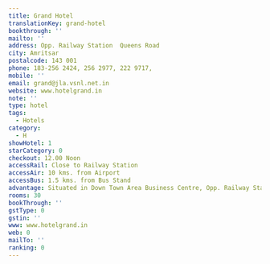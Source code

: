 ```yaml
---
title: Grand Hotel
translationKey: grand-hotel
bookthrough: ''
mailto: ''
address: Opp. Railway Station  Queens Road
city: Amritsar
postalcode: 143 001
phone: 183-256 2424, 256 2977, 222 9717,
mobile: ''
email: grand@jla.vsnl.net.in
website: www.hotelgrand.in
note: ''
type: hotel
tags:
  - Hotels
category:
  - H
showHotel: 1
starCategory: 0
checkout: 12.00 Noon
accessRail: Close to Railway Station
accessAir: 10 kms. from Airport
accessBus: 1.5 kms. from Bus Stand
advantage: Situated in Down Town Area Business Centre, Opp. Railway Station
rooms: 30
bookThrough: ''
gstType: 0
gstin: ''
www: www.hotelgrand.in
web: 0
mailTo: ''
ranking: 0
---
```







